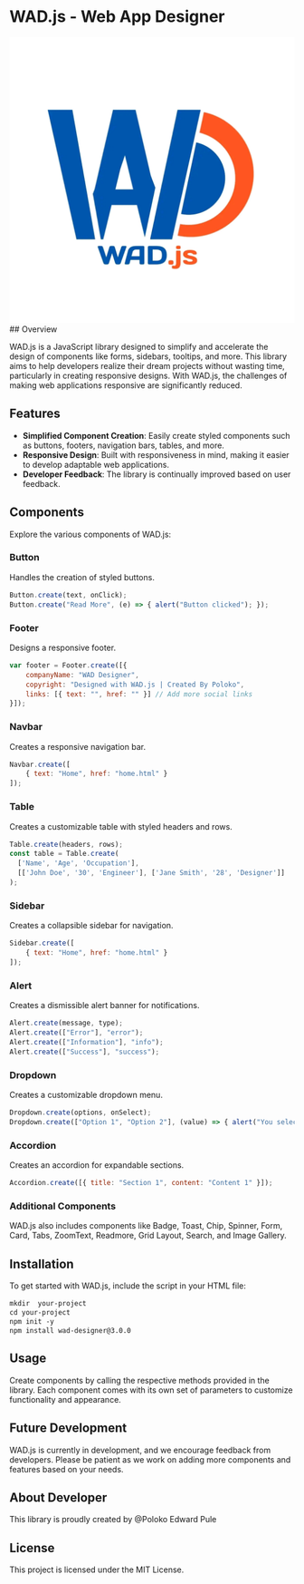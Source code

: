 
# WAD.js - Web App Designer
<img src="FB_IMG_17299278035107748.jpg"/>
## Overview

WAD.js is a JavaScript library designed to simplify and accelerate the design of components like forms, sidebars, tooltips, and more. This library aims to help developers realize their dream projects without wasting time, particularly in creating responsive designs. With WAD.js, the challenges of making web applications responsive are significantly reduced.

## Features

- **Simplified Component Creation**: Easily create styled components such as buttons, footers, navigation bars, tables, and more.
- **Responsive Design**: Built with responsiveness in mind, making it easier to develop adaptable web applications.
- **Developer Feedback**: The library is continually improved based on user feedback.

## Components

Explore the various components of WAD.js:

### Button
Handles the creation of styled buttons.
```javascript
Button.create(text, onClick);
Button.create("Read More", (e) => { alert("Button clicked"); });
```

### Footer
Designs a responsive footer.
```javascript
var footer = Footer.create([{
    companyName: "WAD Designer",
    copyright: "Designed with WAD.js | Created By Poloko",
    links: [{ text: "", href: "" }] // Add more social links
}]);
```

### Navbar
Creates a responsive navigation bar.
```javascript
Navbar.create([
    { text: "Home", href: "home.html" }
]);
```

### Table
Creates a customizable table with styled headers and rows.
```javascript
Table.create(headers, rows);
const table = Table.create(
  ['Name', 'Age', 'Occupation'],
  [['John Doe', '30', 'Engineer'], ['Jane Smith', '28', 'Designer']]
);
```

### Sidebar
Creates a collapsible sidebar for navigation.
```javascript
Sidebar.create([
    { text: "Home", href: "home.html" }
]);
```

### Alert
Creates a dismissible alert banner for notifications.
```javascript
Alert.create(message, type);
Alert.create(["Error"], "error");
Alert.create(["Information"], "info");
Alert.create(["Success"], "success");
```

### Dropdown
Creates a customizable dropdown menu.
```javascript
Dropdown.create(options, onSelect);
Dropdown.create(["Option 1", "Option 2"], (value) => { alert("You selected: " + value); });
```

### Accordion
Creates an accordion for expandable sections.
```javascript
Accordion.create([{ title: "Section 1", content: "Content 1" }]);
```

### Additional Components
WAD.js also includes components like Badge, Toast, Chip, Spinner, Form, Card, Tabs, ZoomText, Readmore, Grid Layout, Search, and Image Gallery.

## Installation

To get started with WAD.js, include the script in your HTML file:

```npm
mkdir  your-project
cd your-project
npm init -y
npm install wad-designer@3.0.0
```



## Usage

Create components by calling the respective methods provided in the library. Each component comes with its own set of parameters to customize functionality and appearance.

## Future Development

WAD.js is currently in development, and we encourage feedback from developers. Please be patient as we work on adding more components and features based on your needs.
## About Developer
This library is proudly created by @Poloko Edward Pule
## License

This project is licensed under the MIT License.


